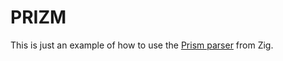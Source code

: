 # PRIZM

This is just an example of how to use the [Prism parser](https://github.com/ruby/prism) from Zig.

